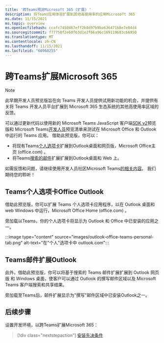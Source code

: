 ```yaml
---
title: '跨Teams预览Microsoft 365 (扩展) '
description: 将Teams应用体验扩展到其他高使用率的应用Microsoft 365
ms.date: 11/15/2021
ms.topic: overview
ms.openlocfilehash: ccafc7450467eff2b8d97b9ba636471b8e7e04d4
ms.sourcegitcommit: f77750f2e60f63d1e2f66a96c169119683c66950
ms.translationtype: MT
ms.contentlocale: zh-CN
ms.lasthandoff: 11/15/2021
ms.locfileid: "60960255"
---
```

# <a name="extend-teams-apps-across-microsoft-365"></a>跨Teams扩展Microsoft 365

> [!NOTE]
> 此早期开发人员预览版旨在向 Teams 开发人员提供试用新功能的机会，并提供有关将 Teams 开发人员平台扩展[](/microsoftteams/platform/feedback)到 Microsoft 365 生态系统的其他高使用率区域的反馈。

可以通过更新代码以使用新的 Microsoft Teams JavaScript 客户端[SDK v2](using-teams-client-sdk-preview.md)预览版和 Microsoft Teams[开发人员](../resources/schema/manifest-schema-dev-preview.md)预览清单来测试在 Microsoft Office 和 Outlook 中运行的 Teams 应用。 借助此预览版，你可以：

- 将现有Teams[个人选项卡](/microsoftteams/platform/tabs/how-to/create-personal-tab)扩展到Outlook桌面和网页版，Microsoft Office主页 (office.com) 。
- 将Teams[搜索的邮件](/microsoftteams/platform/messaging-extensions/how-to/search-commands/define-search-command)扩展扩展到Outlook桌面和 Web 上。

如需反馈和问题，请继续使用开发人员社区Microsoft Teams[的相关内容](/microsoftteams/platform/feedback)。 我们期待您的聆听！

## <a name="teams-personal-tabs-in-office-and-outlook"></a>Teams个人选项卡Office Outlook

借助此预览版，你可以扩展 Teams 个人选项卡应用程序，以在 Outlook 桌面和 web Windows 中运行，Microsoft Office Home (office.com) 。

旁加载以Teams，你的个人选项卡将显示为 Outlook 和 Office 中已安装的应用之一。

:::image type="content" source="images/outlook-office-teams-personal-tab.png" alt-text="在&quot;个人&quot;选项卡中 outlook.com":::

## <a name="teams-messaging-extensions-in-outlook"></a>Teams邮件扩展Outlook

此外，借助此预览版，你可以将基于搜索的 Teams 邮件扩展扩展到 Outlook 网页版 和 Windows 桌面，使客户可以通过 Outlook 的撰写邮件区域以及 Microsoft Teams 客户端搜索和共享结果。

旁加载至Teams后，邮件扩展显示为"撰写"邮件区域中已安装Outlook之一。

## <a name="next-steps"></a>后续步骤

设置开发环境，以跨Teams扩展Microsoft 365：

> [!div class="nextstepaction"]
> [安装先决条件](prerequisites.md)
